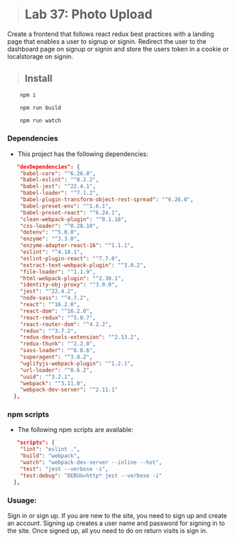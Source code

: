 ># Lab 37: Photo Upload

Create a frontend that follows react redux best practices with a landing page that enables a user to signup or signin. Redirect the user to the dashboard page on signup or signin and store the users token in a cookie or localstorage on signin.

>## Install

```BASH
    npm i
```


```BASH
    npm run build
```

```BASH
    npm run watch
```

### Dependencies 

- This project has the following dependencies:

```JSON
   "devDependencies": {
    "babel-core": "^6.26.0",
    "babel-eslint": "^8.2.2",
    "babel-jest": "^22.4.1",
    "babel-loader": "^7.1.2",
    "babel-plugin-transform-object-rest-spread": "^6.26.0",
    "babel-preset-env": "^1.6.1",
    "babel-preset-react": "^6.24.1",
    "clean-webpack-plugin": "^0.1.18",
    "css-loader": "^0.28.10",
    "dotenv": "^5.0.0",
    "enzyme": "^3.3.0",
    "enzyme-adapter-react-16": "^1.1.1",
    "eslint": "^4.18.1",
    "eslint-plugin-react": "^7.7.0",
    "extract-text-webpack-plugin": "^3.0.2",
    "file-loader": "^1.1.9",
    "html-webpack-plugin": "^2.30.1",
    "identity-obj-proxy": "^3.0.0",
    "jest": "^22.4.2",
    "node-sass": "^4.7.2",
    "react": "^16.2.0",
    "react-dom": "^16.2.0",
    "react-redux": "^5.0.7",
    "react-router-dom": "^4.2.2",
    "redux": "^3.7.2",
    "redux-devtools-extension": "^2.13.2",
    "redux-thunk": "^2.2.0",
    "sass-loader": "^6.0.6",
    "superagent": "^3.8.2",
    "uglifyjs-webpack-plugin": "^1.2.1",
    "url-loader": "^0.6.2",
    "uuid": "^3.2.1",
    "webpack": "^3.11.0",
    "webpack-dev-server": "^2.11.1"
  },
```

### npm scripts

- The following npm scripts are available:

```JSON
   "scripts": {
    "lint": "eslint .",
    "build": "webpack",
    "watch": "webpack-dev-server --inline --hot",
    "test": "jest --verbose -i",
    "test:debug": "DEBUG=http* jest --verbose -i"
  },
```


### Usuage:

Sign in or sign up.  If you are new to the site, you need to sign up and create an account. Signing up creates a user name and password for signing in to  the site.  Once signed up, all you need to do on return visits is sign in.    
